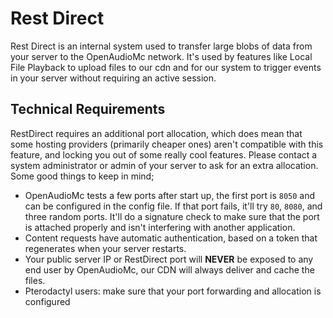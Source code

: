 [//]: # (TITLE:Rest Direct)
[//]: # (ICON:fas fa-route)
[//]: # (DESCRIPTION:Rest Direct for CDN and external Api routing)
[//]: # (TAGS:configuration,config,data,yml,technical)

# Rest Direct
Rest Direct is an internal system used to transfer large blobs of data from your server to the OpenAudioMc network. It's used by features like Local File Playback to upload files to our cdn and for our system to trigger events in your server without requiring an active session.

## Technical Requirements
RestDirect requires an additional port allocation, which does mean that some hosting providers (primarily cheaper ones) aren't compatible with this feature, and locking you out of some really cool features. Please contact a system administrator or admin of your server to ask for an extra allocation.
<br>
Some good things to keep in mind;
 - OpenAudioMc tests a few ports after start up, the first port is `8050` and can be configured in the config file. If that port fails, it'll try `80`, `8080`, and three random ports. It'll do a signature check to make sure that the port is attached properly and isn't interfering with another application.
 - Content requests have automatic authentication, based on a token that regenerates when your server restarts.
 - Your public server IP or RestDirect port will **NEVER** be exposed to any end user by OpenAudioMc, our CDN will always deliver and cache the files.
 - Pterodactyl users: make sure that your port forwarding and allocation is configured